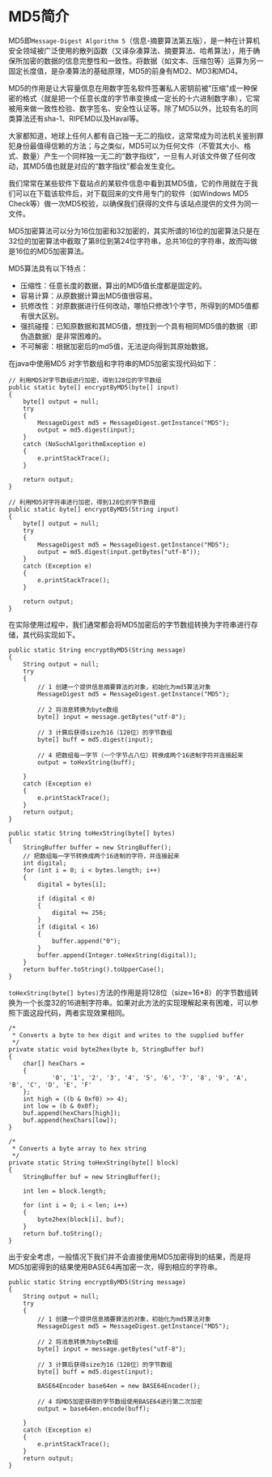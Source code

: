 # MD5简介

MD5即`Message-Digest Algorithm 5`（信息-摘要算法第五版），是一种在计算机安全领域被广泛使用的散列函数（又译杂凑算法、摘要算法、哈希算法），用于确保所加密的数据的信息完整性和一致性。将数据（如文本、压缩包等）运算为另一固定长度值，是杂凑算法的基础原理，MD5的前身有MD2、MD3和MD4。

MD5的作用是让大容量信息在用数字签名软件签署私人密钥前被"压缩"成一种保密的格式（就是把一个任意长度的字节串变换成一定长的十六进制数字串），它常被用来做一致性检验、数字签名、安全性认证等。除了MD5以外，比较有名的同类算法还有sha-1、RIPEMD以及Haval等。

大家都知道，地球上任何人都有自己独一无二的指纹，这常常成为司法机关鉴别罪犯身份最值得信赖的方法；与之类似，MD5可以为任何文件（不管其大小、格式、数量）产生一个同样独一无二的“数字指纹”，一旦有人对该文件做了任何改动，其MD5值也就是对应的“数字指纹”都会发生变化。

我们常常在某些软件下载站点的某软件信息中看到其MD5值，它的作用就在于我们可以在下载该软件后，对下载回来的文件用专门的软件（如Windows MD5 Check等）做一次MD5校验，以确保我们获得的文件与该站点提供的文件为同一文件。

MD5加密算法可以分为16位加密和32加密的，其实所谓的16位的加密算法只是在32位的加密算法中截取了第8位到第24位字符串，总共16位的字符串，故而叫做是16位的MD5加密算法。 

MD5算法具有以下特点： 

- 压缩性：任意长度的数据，算出的MD5值长度都是固定的。 
- 容易计算：从原数据计算出MD5值很容易。 
- 抗修改性：对原数据进行任何改动，哪怕只修改1个字节，所得到的MD5值都有很大区别。 
- 强抗碰撞：已知原数据和其MD5值，想找到一个具有相同MD5值的数据（即伪造数据）是非常困难的。
- 不可解密：根据加密后的md5值，无法逆向得到其原始数据。  

在java中使用MD5
对字节数组和字符串的MD5加密实现代码如下：  

    // 利用MD5对字节数组进行加密，得到128位的字节数组
    public static byte[] encryptByMD5(byte[] input)
    {
        byte[] output = null;
        try
        {
            MessageDigest md5 = MessageDigest.getInstance("MD5");
            output = md5.digest(input);
        }
        catch (NoSuchAlgorithmException e)
        {
            e.printStackTrace();
        }
 
        return output;
    }
 
    // 利用MD5对字符串进行加密，得到128位的字节数组
    public static byte[] encryptByMD5(String input)
    {
        byte[] output = null;
        try
        {
            MessageDigest md5 = MessageDigest.getInstance("MD5");
            output = md5.digest(input.getBytes("utf-8"));
        }
        catch (Exception e)
        {
            e.printStackTrace();
        }
 
        return output;
    }

在实际使用过程中，我们通常都会将MD5加密后的字节数组转换为字符串进行存储，其代码实现如下。  

    public static String encryptByMD5(String message)
    {
        String output = null;
        try
        {
            // 1 创建一个提供信息摘要算法的对象，初始化为md5算法对象
            MessageDigest md5 = MessageDigest.getInstance("MD5");
 
            // 2 将消息转换为byte数组
            byte[] input = message.getBytes("utf-8");
 
            // 3 计算后获得size为16（128位）的字节数组
            byte[] buff = md5.digest(input);
 
            // 4 把数组每一字节（一个字节占八位）转换成两个16进制字符并连接起来
            output = toHexString(buff);
 
        }
        catch (Exception e)
        {
            e.printStackTrace();
        }
        return output;
    }
 
    public static String toHexString(byte[] bytes)
    {
        StringBuffer buffer = new StringBuffer();
        // 把数组每一字节转换成两个16进制的字符，并连接起来
        int digital;
        for (int i = 0; i < bytes.length; i++)
        {
            digital = bytes[i];
 
            if (digital < 0)
            {
                digital += 256;
            }
            if (digital < 16)
            {
                buffer.append("0");
            }
            buffer.append(Integer.toHexString(digital));
        }
        return buffer.toString().toUpperCase();
    }

`toHexString(byte[] bytes)`方法的作用是将128位（size=16*8）的字节数组转换为一个长度32的16进制字符串。如果对此方法的实现理解起来有困难，可以参照下面这段代码，两者实现效果相同。  

    /*
     * Converts a byte to hex digit and writes to the supplied buffer
     */
    private static void byte2hex(byte b, StringBuffer buf)
    {
        char[] hexChars =
        {
                '0', '1', '2', '3', '4', '5', '6', '7', '8', '9', 'A', 'B', 'C', 'D', 'E', 'F'
        };
        int high = ((b & 0xf0) >> 4);
        int low = (b & 0x0f);
        buf.append(hexChars[high]);
        buf.append(hexChars[low]);
    }
 
    /*
     * Converts a byte array to hex string
     */
    private static String toHexString(byte[] block)
    {
        StringBuffer buf = new StringBuffer();
 
        int len = block.length;
 
        for (int i = 0; i < len; i++)
        {
            byte2hex(block[i], buf);
        }
        return buf.toString();
    }

出于安全考虑，一般情况下我们并不会直接使用MD5加密得到的结果，而是将MD5加密得到的结果使用BASE64再加密一次，得到相应的字符串。   

	public static String encryptByMD5(String message)
    {
        String output = null;
        try
        {
            // 1 创建一个提供信息摘要算法的对象，初始化为md5算法对象
            MessageDigest md5 = MessageDigest.getInstance("MD5");
 
            // 2 将消息转换为byte数组
            byte[] input = message.getBytes("utf-8");
 
            // 3 计算后获得size为16（128位）的字节数组
            byte[] buff = md5.digest(input);
 
            BASE64Encoder base64en = new BASE64Encoder();
 
            // 4 将MD5加密获得的字节数组使用BASE64进行第二次加密
            output = base64en.encode(buff);
 
        }
        catch (Exception e)
        {
            e.printStackTrace();
        }
        return output;
    }